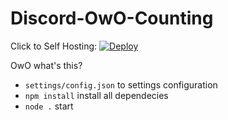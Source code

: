 # Discord-OwO-Counting
Click to Self Hosting: [![Deploy](https://www.herokucdn.com/deploy/button.svg)](https://heroku.com/deploy?template=https://github.com/DevinStr/Discord-OwO-Counting)

OwO what's this?
- `settings/config.json` to settings configuration
- `npm install` install all dependecies
- `node .` start